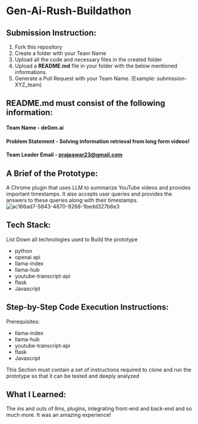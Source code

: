 # Gen-Ai-Rush-Buildathon

## Submission Instruction:
  1. Fork this repository
  2. Create a folder with your Team Name
  3. Upload all the code and necessary files in the created folder
  4. Upload a **README.md** file in your folder with the below mentioned informations.
  5. Generate a Pull Request with your Team Name. (Example: submission-XYZ_team)

## README.md must consist of the following information:

#### Team Name - deGen.ai
#### Problem Statement - Solving  information retrieval from long form videos!
#### Team Leader Email - prajpawar23@gmail.com

## A Brief of the Prototype:
A Chrome plugin that uses LLM to summarize YouTube videos and provides important timestamps. It also accepts user queries and provides the answers to these queries along with their timestamps.
![ac166ad7-5843-4870-9268-1bedd327b6e3](https://github.com/praj-pawar/gen-ai-rush-buildathon/assets/99607337/dbd029c0-a8f3-4582-9e42-8e9701306332)


  
## Tech Stack: 
List Down all technologies used to Build the prototype
-  python
-  openai api
-  llama-index
-  llama-hub
-  youtube-transcript-api
-  flask
-  Javascript
   
## Step-by-Step Code Execution Instructions:
Prerequisites:
-  llama-index
-  llama-hub
-  youtube-transcript-api
-  flask
-  Javascript

  This Section must contain a set of instructions required to clone and run the prototype so that it can be tested and deeply analyzed
  
## What I Learned:
   The ins and outs of llms, plugins, integrating front-end and back-end and so much more. It was an amazing experience!
